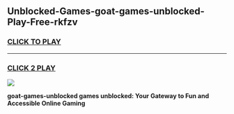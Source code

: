 
## Unblocked-Games-goat-games-unblocked-Play-Free-rkfzv
<h3>
<a href="https://premium76.site?title=goat-games-unblocked&ref=09A">CLICK TO PLAY</a></h3>
<hr>

<h3>
<a href="https://premium76.site?title=goat-games-unblocked&ref=09A">CLICK 2 PLAY</a>
  
</h3>

<a href="https://premium76.site?title=goat-games-unblocked&ref=09A"><img src="https://clearcache.store/games.png"></a>


**goat-games-unblocked games unblocked: Your Gateway to Fun and Accessible Online Gaming**
